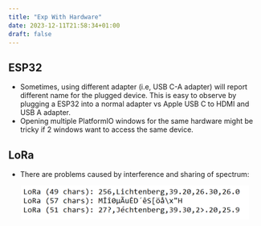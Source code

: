 ```yaml
---
title: "Exp With Hardware"
date: 2023-12-11T21:58:34+01:00
draft: false
---
```




## ESP32
- Sometimes, using different adapter (i.e, USB C-A adapter) will report different name for the plugged device. This is easy to observe by plugging a ESP32 into a normal adapter vs Apple USB C to HDMI and USB A adapter.
- Opening multiple PlatformIO windows for the same hardware might be tricky if 2 windows want to access the same device.

## LoRa
- There are problems caused by interference and sharing of spectrum:

<div style="align: left; text-align:center;">
    <img src="lora_data_err.PNG" alt="" width="90%" />
    <span style="display:block;"></span>
</div>